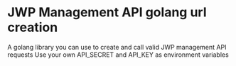 # JWP Management API golang url creation
A golang library you can use to create and call valid JWP management API requests
Use your own API_SECRET and API_KEY as environment variables
